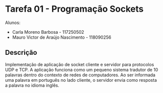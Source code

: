 # Tarefa 01 - Programação Sockets

Alunos: 
- Carla Moreno Barbosa - 117250502
- Mauro Victor de Araújo Nascimento - 118090256

## Descrição

Implementação de aplicação de socket cliente e servidor para protocolos UDP e TCP.
A aplicação funciona como um pequeno sistema tradutor de 10 palavras dentro do contexto
de redes de computadores. Ao ser informada uma palavra em português no lado cliente, o 
servidor envia como resposta a palavra no idioma inglês.
